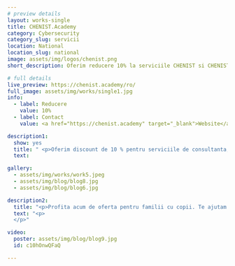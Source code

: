 ```yaml
---
# preview details
layout: works-single
title: CHENIST.Academy 
category: Cybersecurity
category_slug: servicii
location: National
location_slug: national
image: assets/img/logos/chenist.png
short_description: Oferim reducere 10% la serviciile CHENIST si CHENIST Academy.

# full details
live_preview: https://chenist.academy/ro/
full_image: assets/img/works/single1.jpg
info:
  - label: Reducere
    value: 10%
  - label: Contact
    value: <a href="https://chenist.academy" target="_blank">Website</a>

description1:
  show: yes
  title: " <p>Oferim discount de 10 % pentru serviciile de consultanta, cyber hygiene si control parental, pentru membrii EduBenefits.</p>"
  text: 

gallery:
  - assets/img/works/work5.jpeg
  - assets/img/blog/blog8.jpg
  - assets/img/blog/blog6.jpg

description2:
  title: "<p>Profita acum de oferta pentru familii cu copii. Te ajutam sa protejezi caminul si copii de pericolele digitale. Contacteaza-ne pentru detalii.</p>"
  text: "<p>
  </p>"

video:
  poster: assets/img/blog/blog9.jpg
  id: c10hOnwQFaQ

---
```

